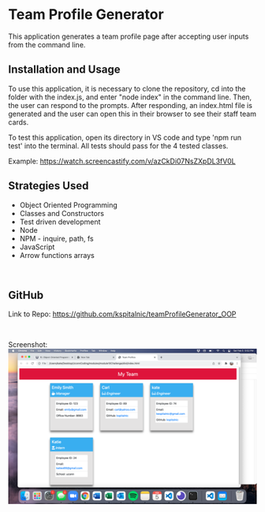 # Team Profile Generator

This application generates a team profile page after accepting user inputs from the command line. 

## Installation and Usage 

To use this application, it is necessary to clone the repository, cd into the folder with the index.js, and enter "node index" in the command line. Then, the user can respond to the prompts. After responding, an index.html file is generated and the user can open this in their browser to see their staff team cards.

To test this application, open its directory in VS code and type 'npm run test' into the terminal. All tests should pass for the 4 tested classes.

Example: https://watch.screencastify.com/v/azCkDi07NsZXpDL3fV0L

## Strategies Used 
* Object Oriented Programming
* Classes and Constructors
* Test driven development
* Node
* NPM - inquire, path, fs
* JavaScript
* Arrow functions arrays

</br>

## GitHub 
Link to Repo: https://github.com/kspitalnic/teamProfileGenerator_OOP

  <br/>

Screenshot: <img src='screenshot.png'>
